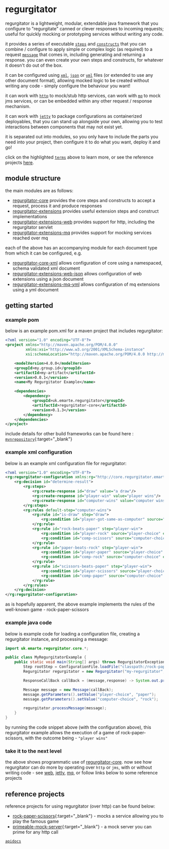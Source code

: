 # regurgitator

regurgitator is a lightweight, modular, extendable java framework that you configure to "regurgitate" canned or clever responses to incoming requests; useful for quickly mocking or prototyping services without writing any code.

it provides a series of executable [``steps``](https://talmeym.github.io/regurgitator-core#steps) and [``constructs``](https://talmeym.github.io/regurgitator-core#constructs) that you can combine / configure to apply simple or complex logic (as required) to a request [``message``](https://talmeym.github.io/regurgitator-core#messages) that comes in, including generating and returning a response. you can even create your own steps and constructs, for whatever it doesn't do out of the box. 

it can be configured using [``xml``](https://talmeym.github.io/regurgitator-core-xml#xml-configuration-of-regurgitator), [``json``](https://talmeym.github.io/regurgitator-core-json#json-configuration-of-regurgitator) or [``yml``](https://talmeym.github.io/regurgitator-core-yml#yml-configuration-of-regurgitator)  files (or extended to use any other document format), allowing mocked logic to be created without writing any code - simply configure the behaviour you want!

it can work with [``http``](https://talmeym.github.io/regurgitator-extensions-web#regurgitator-over-http) to mock/stub http services, can work with [``mq``](https://talmeym.github.io/regurgitator-extensions-mq#regurgitator-over-mq) to mock jms services, or can be embedded within any other request / response mechanism. 

it can work with [``jetty``](https://talmeym.github.io/regurgitator-extensions-web#jetty) to package configurations as containerized deployables, that you can stand up alongside your own, allowing you to test interactions between components that may not exist yet.

it is separated out into modules, so you only have to include the parts you need into your project, then configure it to do what you want, deploy it and go!

click on the highlighted [``terms``](https://talmeym.github.io/regurgitator-all#regurgitator) above to learn more, or see the reference projects [here](https://talmeym.github.io/regurgitator-all#reference-projects).

## module structure

the main modules are as follows:

- [regurgitator-core](https://talmeym.github.io/regurgitator-core#regurgitator-core) provides the core steps and constructs to accept a request, process it and produce responses
- [regurgitator-extensions](https://talmeym.github.io/regurgitator-extensions#regurgitator-extensions) provides useful extension steps and construct implementations
- [regurgitator-extensions-web](https://talmeym.github.io/regurgitator-extensions-web#regurgitator-extensions-web) provides support for http, including the regurgitator servlet
- [regurgitator-extensions-mq](https://talmeym.github.io/regurgitator-extensions-mq#regurgitator-extensions-mq) provides support for mocking services reached over mq

each of the above has an accompanying module for each document type from which it can be configured, e.g.

- [regurgitator-core-xml](https://talmeym.github.io/regurgitator-core-xml) allows configuration of core using a namespaced, schema validated xml document
- [regurgitator-extensions-web-json](https://talmeym.github.io/regurgitator-core-web-json) allows configuration of web extensions using a json document
- [regurgitator-extensions-mq-yml](https://talmeym.github.io/regurgitator-extensions-mq-yml) allows configuration of mq extensions using a yml document

## getting started

### example pom

below is an example pom.xml for a maven project that includes regurgitator:

```xml
<?xml version="1.0" encoding="UTF-8"?>
<project xmlns="http://maven.apache.org/POM/4.0.0"
         xmlns:xsi="http://www.w3.org/2001/XMLSchema-instance"
         xsi:schemaLocation="http://maven.apache.org/POM/4.0.0 http://maven.apache.org/xsd/maven-4.0.0.xsd">

    <modelVersion>4.0.0</modelVersion>
    <groupId>my.group.id</groupId>
    <artifactId>my-artifact</artifactId>
    <version>0.0.1</version>
    <name>My Regurgitator Example</name>

    <dependencies>
        <dependency>
            <groupId>uk.emarte.regurgitator</groupId>
            <artifactId>regurgitator-core</artifactId>
            <version>0.1.3</version>
        </dependency>
    </dependencies>
</project>
```

include details for other build frameworks can be found here : [``mvnrepository``](https://mvnrepository.com/artifact/uk.emarte.regurgitator/regurgitator-core/0.1.3){:target="_blank"}

### example xml configuration

below is an example xml configuration file for regurgitator:

```xml
<?xml version="1.0" encoding="UTF-8"?>
<rg:regurgitator-configuration xmlns:rg="http://core.regurgitator.emarte.uk" xmlns:xsi="http://www.w3.org/2001/XMLSchema-instance" xsi:schemaLocation="http://core.regurgitator.emarte.uk regurgitatorCore.xsd" id="rock-paper-scissors">
    <rg:decision id="determine-result">
        <rg:steps>
            <rg:create-response id="draw" value="a draw"/>
            <rg:create-response id="player-win" value="player wins"/>
            <rg:create-response id="computer-wins" value="computer wins"/>
        </rg:steps>
        <rg:rules default-step="computer-wins">
            <rg:rule id="is-draw" step="draw">
                <rg:condition id="player-got-same-as-computer" source="player-choice" equals-param="computer-choice"/>
            </rg:rule>
            <rg:rule id="rock-beats-paper" step="player-win">
                <rg:condition id="player-rock" source="player-choice" equals="rock"/>
                <rg:condition id="comp-scissors" source="computer-choice" equals="scissors"/>
            </rg:rule>
            <rg:rule id="paper-beats-rock" step="player-win">
                <rg:condition id="player-paper" source="player-choice" equals="paper"/>
                <rg:condition id="comp-rock" source="computer-choice" equals="rock"/>
            </rg:rule>
            <rg:rule id="scissors-beats-paper" step="player-win">
                <rg:condition id="player-scissors" source="player-choice" equals="scissors"/>
                <rg:condition id="comp-paper" source="computer-choice" equals="paper"/>
            </rg:rule>
        </rg:rules>
    </rg:decision>
</rg:regurgitator-configuration>
```

as is hopefully apparent, the above example implements the rules of the well-known game - rock-paper-scissors

### example java code

below is example code for loading a configuration file, creating a regurgitator instance, and processing a message:

```java
import uk.emarte.regurgitator.core.*;

public class MyRegurgitatorExample {
    public static void main(String[] args) throws RegurgitatorException {
        Step rootStep = ConfigurationFile.loadFile("classpath:/rock-paper-scissors.xml");
        Regurgitator regurgitator = new Regurgitator("my-regurgitator", rootStep);

        ResponseCallBack callBack = (message,response) -> System.out.println(response);

        Message message = new Message(callBack);
        message.getParameters().setValue("player-choice", "paper");
        message.getParameters().setValue("computer-choice", "rock");

        regurgitator.processMessage(message);
    }
}
```

by running the code snippet above (with the configuration above), this regurgitator example allows the execution of a game of rock-paper-scissors, with the outcome being - ```"player wins"```

### take it to the next level

the above shows programmatic use of [regurgitator-core](https://talmeym.github.io/regurgitator-core#regurgitator-core). now see how regurgitator can do more by operating over ``http`` or ``jms``, with or without writing code - see [web](https://talmeym.github.io/regurgitator-extensions-web#regurgitator-extensions-web), [jetty](https://talmeym.github.io/regurgitator-extensions-jetty/#regurgitator-extensions-jetty), [mq](https://talmeym.github.io/regurgitator-extensions-mq#regurgitator-extensions-mq), or follow links below to some reference projects

## reference projects

reference projects for using regurgitator (over http) can be found below: 
- [rock-paper-scissors](https://github.com/talmeym/rock-paper-scissors){:target="_blank"}  - mocks a service allowing you to play the famous game
- [primeable-mock-server](https://github.com/talmeym/primeable-mock-server){:target="_blank"}  - a mock server you can prime for any http call

[``apidocs``](https://regurgitator.emarte.uk/apidocs/regurgitator-all/0.1.2/) 
